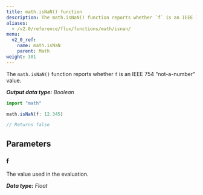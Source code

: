 ```yaml
---
title: math.isNaN() function
description: The math.isNaN() function reports whether `f` is an IEEE 754 “not-a-number” value.
aliases:
  - /v2.0/reference/flux/functions/math/isnan/
menu:
  v2_0_ref:
    name: math.isNaN
    parent: Math
weight: 301
---
```


The `math.isNaN()` function reports whether `f` is an IEEE 754 “not-a-number” value.

_**Output data type:** Boolean_

```js
import "math"

math.isNaN(f: 12.345)

// Returns false
```

## Parameters

### f
The value used in the evaluation.

_**Data type:** Float_
